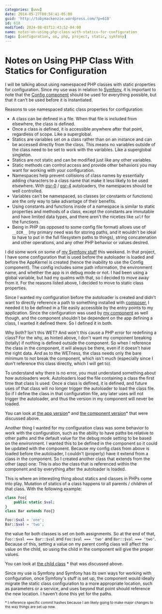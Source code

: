 ```yaml
---
categories: [www]
date: 2014-05-27T00:54:41-05:00
guid: 'http://tobymackenzie.wordpress.com/?p=618'
id: 618
modified: 2024-08-01T12:43:52-04:00
name: notes-on-using-php-class-with-statics-for-configuration
tags: [configuration, oo, php, project, static, symfony]
---
```


Notes on Using PHP Class With Statics for Configuration
=======================================================

I will be talking about using namespaced PHP classes with static properties for configuration.  Since my use was in relation to [Symfony](http://symfony.com), it is important to note that the [Config component](http://symfony.com/doc/current/components/config/introduction.html) should be used for everything possible, but that it can't be used before it is instantiated.

Reasons to use namespaced static class properties for configuration:

- A class can be defined in a file.  When that file is included from elsewhere, the class is defined.
- Once a class is defined, it is accessible anywhere after that point, regardless of scope.  Like a superglobal.
- Statics are variables set on a class rather than on an instance and can be accessed directly from the class.  This means no variables outside of the class need to be set to work with the variables.  Like a superglobal singleton.
- Statics are not static and can be modified just like any other variables.
- Static methods can control access and provide other behaviors you may want for working with your configuration.
- Namespaces help prevent collisions of class names by essentially adding characters to a class name that make it less likely to be used elsewhere.  With [psr-0](http://www.php-fig.org/psr/psr-0/) / [psr-4](http://www.php-fig.org/psr/psr-4/) autoloaders, the namespaces should be well controlled.
- Variables can't be namespaced, so classes (or constants or functions) are the only way to take advantage of their benefits.
- Using constants and functions inside of a namespace is similar to static properties and methods of a class, except the constants are immutable and have limited data types, and there aren't the niceties like `self` for the functions.
- Being in PHP (as opposed to some config file format) allows use of `__DIR__` (my primary need was for storing paths, and it wouldn't be ideal to have to put in the full filesystem paths to things), string concatenation and other operations, and any other PHP behavior or values desired.

<!--more-->

I did some work on some of [my Symfony stuff](https://github.com/tobymackenzie/Symfony-Initial) this weekend.  In that project, I have some configuration that is used before the autoloader is loaded and before the AppKernel is created (hence the inability to use the Config component).  The config includes some path information, the environment name, and whether the app is in debug mode or not.  I had been using a global variable, but had my qualms with that, so I decided to move away from it.  For the reasons listed above, I decided to move to static class properties.

Since I wanted my configuration before the autoloader is created and didn't want to directly reference a path to something installed with [composer](https://getcomposer.org/), I needed it to be defined in a file easily accessible by the entry points to my application.  Since the configuration was used by [my component](https://github.com/tobymackenzie/Symfony-Shared) as well though, and the component shouldn't be dependent on the app defining a class, I wanted it defined there.  So I defined it in both.

Why both?  Isn't this WET?  And won't this cause a PHP error for redefining a class?  For the why, as hinted above, I don't want my component breaking (totally) if nothing is defined outside the component.  So when I reference the class in the component, it will always be there, even if it doesn't have the right data.  And as to the WETness, the class needs only the bare minimum to not break the component, which isn't much (especially since I don't reference this class directly, which I will get to).

To understand why there is no error, you must understand something about how autoloaders work.  Autoloaders load the file containing a class the first time that class is used.  Once a class is defined, it is defined, and future uses of that class will no longer trigger the autoloader to load the class file.  So if I define the class in that configuration file, any later uses will not trigger the autoloader, and thus the version in my component will never be loaded.

You can look at [the app version](https://github.com/tobymackenzie/Symfony-Initial/blob/e14bf6056de1a42e5d7dab3187c60a5eb92b4dcd/app/config/InitConfig.php)* and [the component version](https://github.com/tobymackenzie/Symfony-Shared/blob/8af25264e7617e57de806f2b66e76705ad055a35/Component/InitConfig.php)* that were discussed above.

Another thing I wanted for my configuration class was some behavior to work with the configuration, such as the ability to have paths be relative to other paths and the default value for the debug mode setting to be based on the environment.  I wanted this to be defined in the component so it could be updated with the component.  Because my config class from above is loaded before the autoloader, I couldn't (properly) have it extend from a class in the component.  So I created another class that extends from the other (app) one.  This is also the class that is referenced within the component and by everything after the autoloader is loaded.

This is where an interesting thing about statics and classes in PHPs come into play.  Mutation of statics of a class happens to all parents / children of that class.  With the following example:

``` php
class Foo{
    public static $val;
}
class Bar extends Foo{}

Foo::$val = 'one';
Bar::$val = 'two';
```

the value for both classes is set on both assignments.  So at the end of that, `Foo::$val === Bar::$val` and `Foo:$val === 'two'` and `Bar::$val === 'two'`.  Because of this, setting a value on my parent config class will affect the value on the child, so using the child in the component will give the proper values.

You can look at [the child class](https://github.com/tobymackenzie/Symfony-Shared/blob/8af25264e7617e57de806f2b66e76705ad055a35/Component/Config.php) * that was discussed above.

Since my use is Symfony and Symfony has its own ways for working with configuration, once Symfony's stuff is set up, the component would ideally migrate the static class configuration to a more appropriate location, such as parameters or a service, and uses beyond that point should reference the new location.  I haven't done this yet for the paths.

<small>\* I reference specific commit hashes because I am likely going to make major changes to the way things are set up now.</small>
